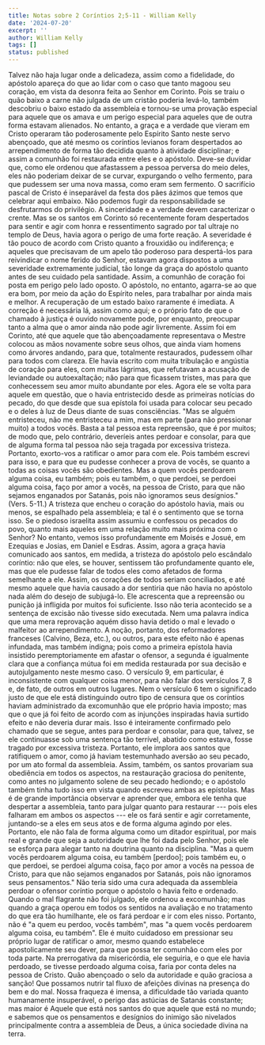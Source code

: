 ```yaml
---
title: Notas sobre 2 Coríntios 2;5-11 - William Kelly
date: '2024-07-20'
excerpt: ''
author: William Kelly
tags: []
status: published
---
```

Talvez não haja lugar onde a delicadeza, assim como a fidelidade, do
apóstolo apareça do que ao lidar com o caso que tanto magoou seu
coração, em vista da desonra feita ao Senhor em Corinto. Pois se traiu o
quão baixo a carne não julgada de um cristão poderia levá-lo, também
descobriu o baixo estado da assembleia e tornou-se uma provação especial
para aquele que os amava e um perigo especial para aqueles que de outra
forma estavam alienados. No entanto, a graça e a verdade que vieram em
Cristo operaram tão poderosamente pelo Espírito Santo neste servo
abençoado, que até mesmo os coríntios levianos foram despertados ao
arrependimento de forma tão decidida quanto à atividade disciplinar; e
assim a comunhão foi restaurada entre eles e o apóstolo. Deve-se duvidar
que, como ele ordenou que afastassem a pessoa perversa do meio deles,
eles não poderiam deixar de se curvar, expurgando o velho fermento, para
que pudessem ser uma nova massa, como eram sem fermento. O sacrifício
pascal de Cristo é inseparável da festa dos pães ázimos que temos que
celebrar aqui embaixo. Não podemos fugir da responsabilidade se
desfrutarmos do privilégio. A sinceridade e a verdade devem caracterizar
o crente. Mas se os santos em Corinto só recentemente foram despertados
para sentir e agir com honra e ressentimento sagrado por tal ultraje no
templo de Deus, havia agora o perigo de uma forte reação. A severidade é
tão pouco de acordo com Cristo quanto a frouxidão ou indiferença; e
aqueles que precisavam de um apelo tão poderoso para despertá-los para
reivindicar o nome ferido do Senhor, estavam agora dispostos a uma
severidade extremamente judicial, tão longe da graça do apóstolo quanto
antes de seu cuidado pela santidade. Assim, a comunhão de coração foi
posta em perigo pelo lado oposto. O apóstolo, no entanto, agarra-se ao
que era bom, por meio da ação do Espírito neles, para trabalhar por
ainda mais e melhor. A recuperação de um estado baixo raramente é
imediata. A correção é necessária lá, assim como aqui; e o próprio fato
de que o chamado à justiça é ouvido novamente pode, por enquanto,
preocupar tanto a alma que o amor ainda não pode agir livremente. Assim
foi em Corinto, até que aquele que tão abençoadamente representava o
Mestre colocou as mãos novamente sobre seus olhos, que ainda viam homens
como árvores andando, para que, totalmente restaurados, pudessem olhar
para todos com clareza. Ele havia escrito com muita tribulação e
angústia de coração para eles, com muitas lágrimas, que refutavam a
acusação de leviandade ou autoexaltação; não para que ficassem tristes,
mas para que conhecessem seu amor muito abundante por eles. Agora ele se
volta para aquele em questão, que o havia entristecido desde as
primeiras notícias do pecado, do que desde que sua epístola foi usada
para colocar seu pecado e o deles à luz de Deus diante de suas
consciências. "Mas se alguém entristeceu, não me entristeceu a mim, mas
em parte (para não pressionar muito) a todos vocês. Basta a tal pessoa
esta repreensão, que é por muitos; de modo que, pelo contrário,
deveríeis antes perdoar e consolar, para que de alguma forma tal pessoa
não seja tragada por excessiva tristeza. Portanto, exorto-vos a
ratificar o amor para com ele. Pois também escrevi para isso, e para que
eu pudesse conhecer a prova de vocês, se quanto a todas as coisas vocês
são obedientes. Mas a quem vocês perdoarem alguma coisa, eu também; pois
eu também, o que perdoei, se perdoei alguma coisa, faço por amor a
vocês, na pessoa de Cristo, para que não sejamos enganados por Satanás,
pois não ignoramos seus desígnios." (Vers. 5-11.) A tristeza que encheu
o coração do apóstolo havia, mais ou menos, se espalhado pela
assembleia; e tal é o sentimento que se torna isso. Se o piedoso
israelita assim assumiu e confessou os pecados do povo, quanto mais
aqueles em uma relação muito mais próxima com o Senhor? No entanto,
vemos isso profundamente em Moisés e Josué, em Ezequias e Josias, em
Daniel e Esdras. Assim, agora a graça havia comunicado aos santos, em
medida, a tristeza do apóstolo pelo escândalo coríntio: não que eles, se
houver, sentissem tão profundamente quanto ele, mas que ele pudesse
falar de todos eles como afetados de forma semelhante a ele. Assim, os
corações de todos seriam conciliados, e até mesmo aquele que havia
causado a dor sentiria que não havia no apóstolo nada além do desejo de
subjugá-lo. Ele acrescenta que a repreensão ou punição já infligida por
muitos foi suficiente. Isso não teria acontecido se a sentença de
excisão não tivesse sido executada. Nem uma palavra indica que uma mera
reprovação aquém disso havia detido o mal e levado o malfeitor ao
arrependimento. A noção, portanto, dos reformadores franceses (Calvino,
Beza, etc.), ou outros, para este efeito não é apenas infundada, mas
também indigna; pois como a primeira epístola havia insistido
peremptoriamente em afastar o ofensor, a segunda é igualmente clara que
a confiança mútua foi em medida restaurada por sua decisão e
autojulgamento neste mesmo caso. O versículo 9, em particular, é
inconsistente com qualquer coisa menor, para não falar dos versículos 7,
8 e, de fato, de outros em outros lugares. Nem o versículo 6 tem o
significado justo de que ele está distinguindo outro tipo de censura que
os coríntios haviam administrado da excomunhão que ele próprio havia
imposto; mas que o que já foi feito de acordo com as injunções
inspiradas havia surtido efeito e não deveria durar mais. Isso é
inteiramente confirmado pelo chamado que se segue, antes para perdoar e
consolar, para que, talvez, se ele continuasse sob uma sentença tão
terrível, abatido como estava, fosse tragado por excessiva tristeza.
Portanto, ele implora aos santos que ratifiquem o amor, como já haviam
testemunhado aversão ao seu pecado, por um ato formal da assembleia.
Assim, também, os santos provariam sua obediência em todos os aspectos,
na restauração graciosa do penitente, como antes no julgamento solene de
seu pecado hediondo; e o apóstolo também tinha tudo isso em vista quando
escreveu ambas as epístolas. Mas é de grande importância observar e
aprender que, embora ele tenha que despertar a assembleia, tanto para
julgar quanto para restaurar --- pois eles falharam em ambos os aspectos
--- ele os fará sentir e agir corretamente, juntando-se a eles em seus
atos e de forma alguma agindo por eles. Portanto, ele não fala de forma
alguma como um ditador espiritual, por mais real e grande que seja a
autoridade que lhe foi dada pelo Senhor, pois ele se esforça para alegar
tanto na doutrina quanto na disciplina. "Mas a quem vocês perdoarem
alguma coisa, eu também \[perdoo\]; pois também eu, o que perdoei, se
perdoei alguma coisa, faço por amor a vocês na pessoa de Cristo, para
que não sejamos enganados por Satanás, pois não ignoramos seus
pensamentos." Não teria sido uma cura adequada da assembleia perdoar o
ofensor coríntio porque o apóstolo o havia feito e ordenado. Quando o
mal flagrante não foi julgado, ele ordenou a excomunhão; mas quando a
graça operou em todos os sentidos na avaliação e no tratamento do que
era tão humilhante, ele os fará perdoar e ir com eles nisso. Portanto,
não é "a quem eu perdoo, vocês também", mas "a quem vocês perdoarem
alguma coisa, eu também". Ele é muito cuidadoso em pressionar seu
próprio lugar de ratificar o amor, mesmo quando estabelece
apostolicamente seu dever, para que possa ter comunhão com eles por toda
parte. Na prerrogativa da misericórdia, ele seguiria, e o que ele havia
perdoado, se tivesse perdoado alguma coisa, faria por conta deles na
pessoa de Cristo. Quão abençoado o selo da autoridade e quão graciosa a
sanção! Que possamos nutrir tal fluxo de afeições divinas na presença do
bem e do mal. Nossa fraqueza é imensa, a dificuldade tão variada quanto
humanamente insuperável, o perigo das astúcias de Satanás constante; mas
maior é Aquele que está nos santos do que aquele que está no mundo; e
sabemos que os pensamentos e desígnios do inimigo são nivelados
principalmente contra a assembleia de Deus, a única sociedade divina na
terra.
